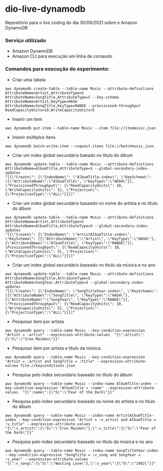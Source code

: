 # dio-live-dynamodb
Repositório para o live coding do dia 30/09/2021 sobre o Amazon DynamoDB

### Serviço utilizado
  - Amazon DynamoDB
  - Amazon CLI para execução em linha de comando

### Comandos para execução do experimento:


- Criar uma tabela

```
aws dynamodb create-table --table-name Music --attribute-definitions AttributeName=Artist,AttributeType=S AttributeName=SongTitle,AttributeType=S --key-schema AttributeName=Artist,KeyType=HASH AttributeName=SongTitle,KeyType=RANGE --provisioned-throughput ReadCapacityUnits=10,WriteCapacityUnits=5
```

- Inserir um item

```
aws dynamodb put-item --table-name Music --item file://itemmusic.json
```

- Inserir múltiplos itens

```
aws dynamodb batch-write-item --request-items file://batchmusic.json
```

- Criar um index global secundário baeado no título do álbum

```
aws dynamodb update-table --table-name Music --attribute-definitions AttributeName=AlbumTitle,AttributeType=S --global-secondary-index-updates 
"[{\"Create\": {\"IndexName\": \"AlbumTitle-index\", \"KeySchema\": [{\"AttributeName\":\"AlbumTitle\", \"KeyType\":\"HASH\"}], \"ProvisionedThroughput\": {\"ReadCapacityUnits\": 10, \"WriteCapacityUnits\": 5}, \"Projection\": {\"ProjectionType\":\"ALL\"}}}]"
```

- Criar um index global secundário baseado no nome do artista e no título do álbum

```
aws dynamodb update-table --table-name Music --attribute-definitions AttributeName=Artist,AttributeType=S AttributeName=AlbumTitle,AttributeType=S --global-secondary-index-updates 
"[{\"Create\": {\"IndexName\": \"ArtistAlbumTitle-index\", \"KeySchema\": [{\"AttributeName\":\"Artist\", \"KeyType\":\"HASH\"}, {\"AttributeName\":\"AlbumTitle\", \"KeyType\":\"RANGE\"}], \ProvisionedThroughput\": {\"ReadCapacityUnits\": 10, \"WriteCapacityUnits\": 5}, \"Projection\": {\"ProjectionType\":\"ALL\"}}}]"
```

- Criar um index global secundário baseado no título da música e no ano

```
aws dynamodb update-table --table-name Music --attribute-definitions AttributeName=SongTitle,AttributeType=S AttributeName=SongYear,AttributeType=S --global-secondary-index-updates 
"[{\"Create\": {\"IndexName\": \"SongTitleYear-index\", \"KeySchema\": [{\"AttributeName\":\"SongTitle\", \"KeyType\":\"HASH\"}, {\"AttributeName\":\"SongYear\", \"KeyType\":\"RANGE\"}], \"ProvisionedThroughput\": {\"ReadCapacityUnits\": 10, \"WriteCapacityUnits\": 5}, \"Projection\": {\"ProjectionType\":\"ALL\"}}}]"
```

- Pesquisar item por artista

```
aws dynamodb query --table-name Music --key-condition-expression "Artist = :artist" --expression-attribute-values  "{\":artist\":{\"S\":\"Iron Maiden\"}}"
```
- Pesquisar item por artista e título da música

```
aws dynamodb query --table-name Music --key-condition-expression "Artist = :artist and SongTitle = :title" --expression-attribute-values file://keyconditions.json
```

- Pesquisa pelo index secundário baseado no título do álbum

```
aws dynamodb query --table-name Music --index-name AlbumTitle-index --key-condition-expression "AlbumTitle = :name" --expression-attribute-values  "{\":name\":{\"S\":\"Fear of the Dark\"}}"
```

- Pesquisa pelo index secundário baseado no nome do artista e no título do álbum

```
aws dynamodb query --table-name Music --index-name ArtistAlbumTitle-index --key-condition-expression "Artist = :v_artist and AlbumTitle = :v_title" --expression-attribute-values  
"{\":v_artist\":{\"S\":\"Iron Maiden\"},\":v_title\":{\"S\":\"Fear of the Dark\"}}"
```

- Pesquisa pelo index secundário baseado no título da música e no ano

```
aws dynamodb query --table-name Music --index-name SongTitleYear-index --key-condition-expression "SongTitle = :v_song and SongYear = :v_year" --expression-attribute-values  
"{\":v_song\":{\"S\":\"Wasting Love\"},\":v_year\":{\"S\":\"1992\"}}"
```
